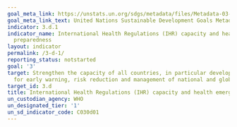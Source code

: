```yaml
---
goal_meta_link: https://unstats.un.org/sdgs/metadata/files/Metadata-03-0D-01.pdf
goal_meta_link_text: United Nations Sustainable Development Goals Metadata (pdf 865kB)
indicator: 3.d.1
indicator_name: International Health Regulations (IHR) capacity and health emergency
  preparedness
layout: indicator
permalink: /3-d-1/
reporting_status: notstarted
goal: '3'
target: Strengthen the capacity of all countries, in particular developing countries,
  for early warning, risk reduction and management of national and global health risks
target_id: 3.d
title: International Health Regulations (IHR) capacity and health emergency preparedness
un_custodian_agency: WHO
un_designated_tier: '1'
un_sd_indicator_code: C030d01
---
```


